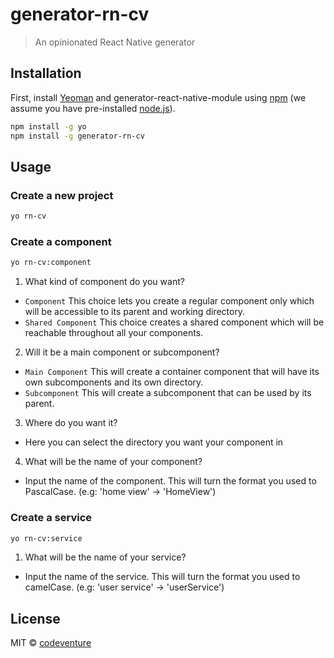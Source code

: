 # generator-rn-cv
> An opinionated React Native generator


## Installation

First, install [Yeoman](http://yeoman.io) and generator-react-native-module using [npm](https://www.npmjs.com/) (we assume you have pre-installed [node.js](https://nodejs.org/)).

```bash
npm install -g yo
npm install -g generator-rn-cv
```

## Usage

### Create a new project

```bash
yo rn-cv
```

### Create a component

```bash
yo rn-cv:component
```

1. What kind of component do you want?
  - `Component` This choice lets you create a regular component only which will be accessible to its parent and working directory.
  - `Shared Component`  This choice creates a shared component which will be reachable throughout all your components.
2. Will it be a main component or subcomponent?
  - `Main Component`  This will create a container component that will have its own subcomponents and its own directory.
  - `Subcomponent`  This will create a subcomponent that can be used by its parent.
3. Where do you want it?
  - Here you can select the directory you want your component in
4. What will be the name of your component?
  - Input the name of the component. This will turn the format you used to PascalCase. (e.g: 'home view' -> 'HomeView')

### Create a service

```bash
yo rn-cv:service
```

1. What will be the name of your service?
  - Input the name of the service. This will turn the format you used to camelCase. (e.g: 'user service' -> 'userService')

## License

MIT © [codeventure](http://codeventure.com.tr)
